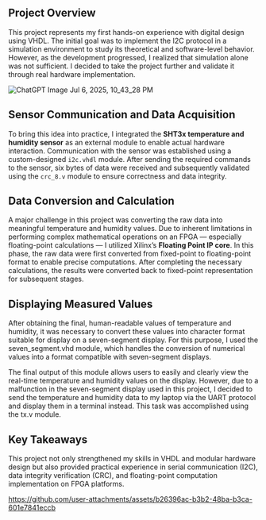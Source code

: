 ## Project Overview

This project represents my first hands-on experience with digital design using VHDL. The initial goal was to implement the I2C protocol in a simulation environment to study its theoretical and software-level behavior. However, as the development progressed, I realized that simulation alone was not sufficient. I decided to take the project further and validate it through real hardware implementation.





![ChatGPT Image Jul 6, 2025, 10_43_28 PM](https://github.com/user-attachments/assets/44e79e31-375d-472c-9c5c-3b00418177b6)








## Sensor Communication and Data Acquisition

To bring this idea into practice, I integrated the **SHT3x temperature and humidity sensor** as an external module to enable actual hardware interaction. Communication with the sensor was established using a custom-designed `i2c.vhdl` module. After sending the required commands to the sensor, six bytes of data were received and subsequently validated using the `crc_8.v` module to ensure correctness and data integrity.

## Data Conversion and Calculation

A major challenge in this project was converting the raw data into meaningful temperature and humidity values. Due to inherent limitations in performing complex mathematical operations on an FPGA — especially floating-point calculations — I utilized Xilinx’s **Floating Point IP core**. In this phase, the raw data were first converted from fixed-point to floating-point format to enable precise computations. After completing the necessary calculations, the results were converted back to fixed-point representation for subsequent stages.

## Displaying Measured Values

After obtaining the final, human-readable values of temperature and humidity, it was necessary to convert these values into character format suitable for display on a seven-segment display. For this purpose, I used the seven_segment.vhd module, which handles the conversion of numerical values into a format compatible with seven-segment displays.

The final output of this module allows users to easily and clearly view the real-time temperature and humidity values on the display. However, due to a malfunction in the seven-segment display used in this project, I decided to send the temperature and humidity data to my laptop via the UART protocol and display them in a terminal instead. This task was accomplished using the tx.v module.

## Key Takeaways

This project not only strengthened my skills in VHDL and modular hardware design but also provided practical experience in serial communication (I2C), data integrity verification (CRC), and floating-point computation implementation on FPGA platforms.




https://github.com/user-attachments/assets/b26396ac-b3b2-48ba-b3ca-601e7841eccb


